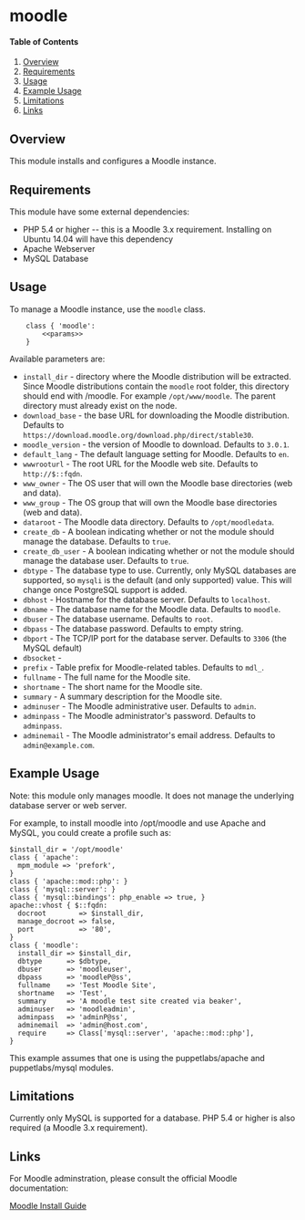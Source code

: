 # moodle

#### Table of Contents

1. [Overview](#overview)
1. [Requirements](#requirements)
1. [Usage](#usage)
1. [Example Usage](#example_usage)
1. [Limitations](#limitations)
1. [Links](#links)

## Overview

This module installs and configures a Moodle instance.

## Requirements
This module have some external dependencies:

* PHP 5.4 or higher -- this is a Moodle 3.x requirement. Installing on Ubuntu 14.04 will have this dependency
* Apache Webserver
* MySQL Database

## Usage

To manage a Moodle instance, use the `moodle` class.

~~~
	class { 'moodle':
		<<params>>
	}
~~~

Available parameters are:

* `install_dir`    - directory where the Moodle distribution will be extracted. Since Moodle distributions contain the `moodle` root folder, this directory should end with /moodle. For example `/opt/www/moodle`. The parent directory must already exist on the node.
* `download_base`  - the base URL for downloading the Moodle distribution. Defaults to `https://download.moodle.org/download.php/direct/stable30`.
* `moodle_version` - the version of Moodle to download. Defaults to `3.0.1`.
* `default_lang`   - The default language setting for Moodle. Defaults to `en`.
* `wwwrooturl`     - The root URL for the Moodle web site. Defaults to `http://$::fqdn`.
* `www_owner`      - The OS user that will own the Moodle base directories (web and data).
* `www_group`      - The OS group that will own the Moodle base directories (web and data).
* `dataroot`       - The Moodle data directory. Defaults to `/opt/moodledata`.
* `create_db`      - A boolean indicating whether or not the module should manage the database. Defaults to `true`.
* `create_db_user` - A boolean indicating whether or not the module should manage the database user. Defaults to `true`.
* `dbtype`         - The database type to use. Currently, only MySQL databases are supported, so `mysqli` is the default (and only supported) value. This will change once PostgreSQL support is added.
* `dbhost`         - Hostname for the database server. Defaults to `localhost`.
* `dbname`         - The database name for the Moodle data. Defaults to `moodle`.
* `dbuser`         - The database username. Defaults to `root`.
* `dbpass`         - The database password. Defaults to empty string.
* `dbport`         - The TCP/IP port for the database server. Defaults to `3306` (the MySQL default)
* `dbsocket`       - 
* `prefix`         - Table prefix for Moodle-related tables. Defaults to `mdl_`.
* `fullname`       - The full name for the Moodle site.
* `shortname`      - The short name for the Moodle site.
* `summary`        - A summary description for the Moodle site.
* `adminuser`      - The Moodle administrative user. Defaults to `admin`.
* `adminpass`      - The Moodle administrator's password. Defaults to `adminpass`.
* `adminemail`     - The Moodle administrator's email address. Defaults to `admin@example.com`.
  
## Example Usage

Note: this module only manages moodle. It does not manage the underlying database server or web server.

For example, to install moodle into /opt/moodle and use Apache
and MySQL, you could create a profile such as:

~~~
$install_dir = '/opt/moodle'
class { 'apache':
  mpm_module => 'prefork',
}
class { 'apache::mod::php': }
class { 'mysql::server': }
class { 'mysql::bindings': php_enable => true, }
apache::vhost { $::fqdn:
  docroot        => $install_dir,
  manage_docroot => false,
  port           => '80',
}
class { 'moodle':
  install_dir => $install_dir,
  dbtype      => $dbtype,
  dbuser      => 'moodleuser',
  dbpass      => 'moodleP@ss',
  fullname    => 'Test Moodle Site',
  shortname   => 'Test',
  summary     => 'A moodle test site created via beaker',
  adminuser   => 'moodleadmin',
  adminpass   => 'adminP@ss',
  adminemail  => 'admin@host.com',
  require     => Class['mysql::server', 'apache::mod::php'],
}
~~~

This example assumes that one is using the puppetlabs/apache and puppetlabs/mysql modules.

## Limitations

Currently only MySQL is supported for a database. PHP 5.4 or higher is also required (a Moodle 3.x requirement).

## Links
For Moodle adminstration, please consult the official Moodle documentation:

[Moodle Install Guide](https://docs.moodle.org/30/en/Installation_quick_guide)

